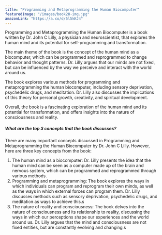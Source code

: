 ```yaml
---
title: "Programming and Metaprogramming the Human Biocomputer"
featuredImage: "/images/book28-img.jpg"
amazonLink: "https://a.co/d/5l5kKJ4"
---
```


<!-- Main Theme Details -->

Programming and Metaprogramming the Human Biocomputer is a book
written by Dr. John C Lilly, a physician and neuroscientist, that
explores the human mind and its potential for self-programming and
transformation.

The main theme of the book is the concept of the human mind as a
biocomputer, which can be programmed and reprogrammed to change
behavior and thought patterns. Dr. Lilly argues that our minds are
not fixed, but can be influenced by the way we perceive and interact
with the world around us.

The book explores various methods for programming and
metaprogramming the human biocomputer, including sensory
deprivation, psychedelic drugs, and meditation. Dr. Lilly also
discusses the implications of this theory for personal growth,
creativity, and spiritual development.

Overall, the book is a fascinating exploration of the human mind and
its potential for transformation, and offers insights into the
nature of consciousness and reality.

##### What are the top 3 concepts that the book discusses?

There are many important concepts discussed in Programming and
Metaprogramming the Human Biocomputer by Dr. John C Lilly. However,
here are three key concepts from the book:

1. The human mind as a biocomputer: Dr. Lilly presents the idea that
   the human mind can be seen as a computer made up of the brain and
   nervous system, which can be programmed and reprogrammed through
   various methods.
1. Programming and metaprogramming: The book explores the ways in
   which individuals can program and reprogram their own minds, as
   well as the ways in which external forces can program them. Dr.
   Lilly discusses methods such as sensory deprivation, psychedelic
   drugs, and meditation as ways to achieve this.s
1. The nature of reality and consciousness: The book delves into the
   nature of consciousness and its relationship to reality,
   discussing the ways in which our perceptions shape our experiences
   and the world around us. Dr. Lilly argues that the mind and
   consciousness are not fixed entities, but are constantly evolving
   and changing.s
